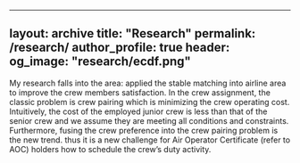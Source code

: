   ---
layout: archive
title: "Research"
permalink: /research/
author_profile: true
header:
  og_image: "research/ecdf.png"
---

My research falls into the area: applied the stable matching into airline area to improve the crew members satisfaction.
In the crew assignment, the classic problem is crew pairing which is minimizing the crew operating cost. Intuitively, the cost of the employed junior crew is less than that of the senior crew and we assume they are meeting all conditions and constraints. Furthermore, fusing the crew preference into the crew pairing problem is the new trend. thus it is a new challenge for Air Operator Certificate (refer to AOC) holders how to schedule the crew’s duty activity.
